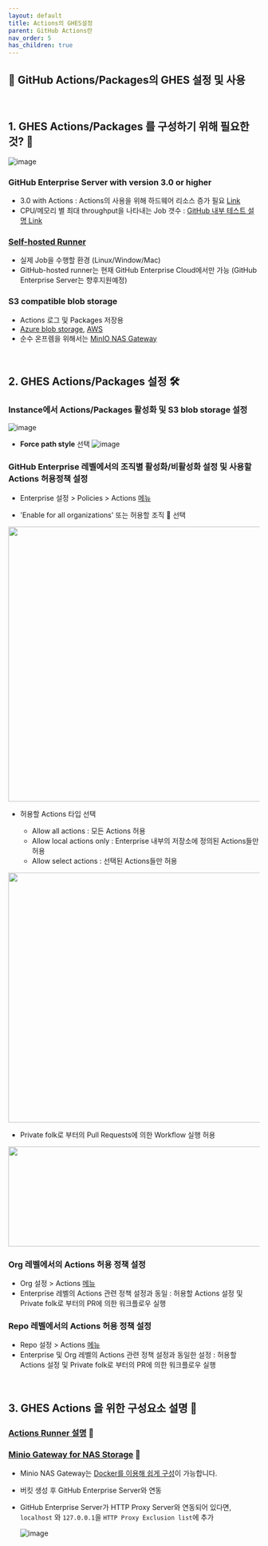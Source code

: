 ```yaml
---
layout: default
title: Actions의 GHES설정
parent: GitHub Actions란
nav_order: 5
has_children: true
---
```



## 🎯 GitHub Actions/Packages의 GHES 설정 및 사용 

<br/>

## 1. GHES Actions/Packages 를 구성하기 위해 필요한 것? 🤔

  ![image](https://user-images.githubusercontent.com/40287191/121131031-2f43e780-c86a-11eb-8bb0-e81b496cc3d1.png)
 
### GitHub Enterprise Server with version 3.0 or higher
   - 3.0 with Actions : Actions의 사용을 위해 하드웨어 리소스 증가 필요 [Link](https://docs.github.com/en/enterprise-server@latest/admin/installation/setting-up-a-github-enterprise-server-instance/installing-github-enterprise-server-on-azure#hardware-considerations)
   - CPU/메모리 별 최대 throughput을 나타내는 Job 갯수 : [GitHub 내부 테스트 설명 Link](https://docs.github.com/en/enterprise-server@latest/admin/github-actions/enabling-github-actions-for-github-enterprise-server/getting-started-with-github-actions-for-github-enterprise-server)
  
### [Self-hosted Runner](https://docs.github.com/en/enterprise-server@latest/actions/hosting-your-own-runners)
   - 실제 Job을 수행할 환경 (Linux/Window/Mac)
   - GitHub-hosted runner는 현재 GitHub Enterprise Cloud에서만 가능 (GitHub Enterprise Server는 향후지원예정)
  
### S3 compatible blob storage
   - Actions 로그 및 Packages 저장용
   - [Azure blob storage](https://docs.github.com/en/enterprise-server@latest/admin/github-actions/enabling-github-actions-for-github-enterprise-server/enabling-github-actions-with-azure-blob-storage), [AWS](https://docs.github.com/en/enterprise-server@latest/admin/github-actions/enabling-github-actions-for-github-enterprise-server/enabling-github-actions-with-amazon-s3-storage)
   - 순수 온프렘을 위해서는 [MinIO NAS Gateway](https://docs.github.com/en/enterprise-server@latest/admin/github-actions/enabling-github-actions-for-github-enterprise-server/enabling-github-actions-with-minio-gateway-for-nas-storage)

<br/>

## 2. GHES Actions/Packages 설정 🛠️

### Instance에서 Actions/Packages 활성화 및 S3 blob storage 설정
 
  ![image](https://user-images.githubusercontent.com/40287191/121275294-4edd1d80-c907-11eb-9946-16f815db6537.png)

   - **Force path style** 선택
  ![image](https://user-images.githubusercontent.com/40287191/121549627-fc0b7f00-ca48-11eb-80d5-fa7813baeed8.png)

### GitHub Enterprise 레벨에서의 조직별 활성화/비활성화 설정 및 사용할 Actions 허용정책 설정
   
   - Enterprise 설정 > Policies > Actions [메뉴](https://docs.github.com/en/enterprise-server@latest/admin/github-actions/enabling-github-actions-for-github-enterprise-server/enforcing-github-actions-policies-for-your-enterprise) 
   
   - 'Enable for all organizations' 또는 허용할 조직 👫 선택
   <img src="https://user-images.githubusercontent.com/40287191/121139336-9ade8280-c873-11eb-8567-bcc028a8dfef.png" width="600" height="550">

  <br/>    
    
  - 허용할 Actions 타입 선택
    
     - Allow all actions : 모든 Actions 허용
     - Allow local actions only : Enterprise 내부의 저장소에 정의된 Actions들만 허용
     - Allow select actions : 선택된 Actions들만 허용
   
   <img src="https://user-images.githubusercontent.com/40287191/121136603-cdd34700-c870-11eb-8257-9fc9f530b5d1.png" width="800" height="500">

  <br/>    
    
   - Private folk로 부터의 Pull Requests에 의한 Workflow 실행 허용
  
   <img src="https://user-images.githubusercontent.com/40287191/121136657-db88cc80-c870-11eb-8b21-ee6ca6d4eed7.png" width="600" height="200">
 
### Org 레벨에서의 Actions 허용 정책 설정
 
   - Org 설정 > Actions [메뉴](https://docs.github.com/en/enterprise-server@latest/organizations/managing-organization-settings/disabling-or-limiting-github-actions-for-your-organization)
   - Enterprise 레벨의 Actions 관련 정책 설정과 동일 : 허용할 Actions 설정 및 Private folk로 부터의 PR에 의한 워크플로우 실행
 
### Repo 레벨에서의 Actions 허용 정책 설정
  
   - Repo 설정 > Actions [메뉴](https://docs.github.com/en/enterprise-server@latest/github/administering-a-repository/managing-repository-settings/disabling-or-limiting-github-actions-for-a-repository)
   - Enterprise 및 Org 레벨의 Actions 관련 정책 설정과 동일한 설정 : 허용할 Actions 설정 및 Private folk로 부터의 PR에 의한 워크플로우 실행

<br/>

## 3. GHES Actions 을 위한 구성요소 설명 🤖

### [Actions Runner 설명](/GitHub%20Actions/Actions의%20작성/runner_explain.md) 🏃
### [Minio Gateway for NAS Storage](https://docs.github.com/en/enterprise-server@latest/admin/github-actions/enabling-github-actions-for-github-enterprise-server/enabling-github-actions-with-minio-gateway-for-nas-storage) 🧺
 
   - Minio NAS Gateway는 [Docker를 이용해 쉽게 구성](https://docs.min.io/docs/minio-gateway-for-nas.html)이 가능합니다. 
   
   - 버킷 생성 후 GitHub Enterprise Server와 연동
 
   - GitHub Enterprise Server가 HTTP Proxy Server와 연동되어 있다면, `localhost` 와 `127.0.0.1`을 `HTTP Proxy Exclusion list`에 추가
 
     ![image](https://user-images.githubusercontent.com/40287191/121275451-b5623b80-c907-11eb-9e55-16fa98a478e2.png)

<br/>



